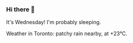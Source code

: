 ### Hi there :wave:

It's Wednesday! I'm probably sleeping.

Weather in Toronto: patchy rain nearby, at +23°C.
